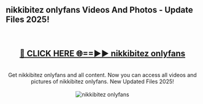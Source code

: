 <h2>nikkibitez onlyfans Videos And Photos - Update Files 2025!</h2>
<br>
<div align="center">
<h2><a href="https://linkcuts.com/hfmhzwbr" rel="nofollow">🔴 CLICK HERE 🌐==►► nikkibitez onlyfans</a></h2>
<br>
Get nikkibitez onlyfans and all content. Now you can access all videos and pictures of nikkibitez onlyfans. New Updated Files 2025!
<br>
<br>
<a href="https://linkcuts.com/hfmhzwbr" rel="nofollow" data-target="animated-image.originalLink"><img src="https://i.ibb.co.com/WyWwxjT/player-gif2.gif" alt="nikkibitez onlyfans" style="max-width: 100%; display: inline-block;" data-target="animated-image.originalImage"></a>
</div>
<br>